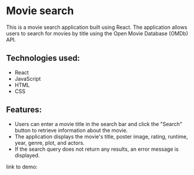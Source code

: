 # Movie search

This is a movie search application built using React. The application allows users to search for movies by title using the Open Movie Database (OMDb) API.

## Technologies used:

- React
- JavaScript
- HTML
- CSS

## Features:

- Users can enter a movie title in the search bar and click the "Search" button to retrieve information about the movie.
- The application displays the movie's title, poster image, rating, runtime, year, genre, plot, and actors.
- If the search query does not return any results, an error message is displayed.

link to demo:
